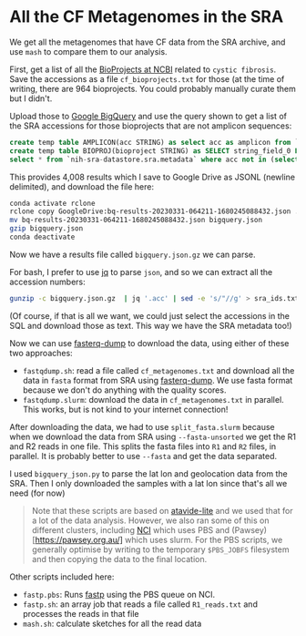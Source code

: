 # All the CF Metagenomes in the SRA

We get all the metagenomes that have CF data from the SRA archive, and use `mash` to compare them to our analysis.

First, get a list of all the [BioProjects at NCBI](https://www.ncbi.nlm.nih.gov/bioproject/?term=cystic+fibrosis) related to `cystic fibrosis`. Save the accessions as a file `cf_bioprojects.txt` for those (at the time of writing, there are 964 bioprojects. You could probably manually curate them but I didn't.

Upload those to [Google BigQuery](https://console.google.com) and use the query shown to get a list of the SRA accessions for those bioprojects that are not amplicon sequences:

```sql
create temp table AMPLICON(acc STRING) as select acc as amplicon from `nih-sra-datastore.sra.metadata` where assay_type = 'AMPLICON' or libraryselection = 'PCR';
create temp table BIOPROJ(bioproject STRING) as SELECT string_field_0 FROM `sra-searches.cystic_fibrosis.bioproject_accs` WHERE string_field_0 IS NOT NULL;
select * from `nih-sra-datastore.sra.metadata` where acc not in (select acc from AMPLICON) and bioproject in (select bioproject from BIOPROJ) and (librarysource = "METAGENOMIC" or librarysource = 'METATRANSCRIPTOMIC' or organism like "%microbiom%" OR organism like "%metagenom%");
```

This provides 4,008 results which I save to Google Drive as JSONL (newline delimited), and download the file here:

```bash
conda activate rclone
rclone copy GoogleDrive:bq-results-20230331-064211-1680245088432.json .
mv bq-results-20230331-064211-1680245088432.json bigquery.json
gzip bigquery.json
conda deactivate
```

Now we have a results file called `bigquery.json.gz` we can parse.

For bash, I prefer to use [jq](https://cameronnokes.com/blog/jq-cheatsheet/) to parse `json`, and so we can extract all the accession numbers:

```bash
gunzip -c bigquery.json.gz  | jq '.acc' | sed -e 's/"//g' > sra_ids.txt
```

(Of course, if that is all we want, we could just select the accessions in the SQL and download those as text. This way we have the SRA metadata too!)

Now we can use [fasterq-dump](https://edwards.flinders.edu.au/fastq-dump/) to download the data, using either of these two approaches:

- `fastqdump.sh`: read a file called `cf_metagenomes.txt` and download all the data in `fasta` format from SRA using [fasterq-dump](https://github.com/ncbi/sra-tools/wiki/HowTo:-fasterq-dump). We use fasta format because we don't do anything with the quality scores.
- `fastqdump.slurm`: download the data in `cf_metagenomes.txt` in parallel. This works, but is not kind to your internet connection!

After downloading the data, we had to use `split_fasta.slurm` because when we download the data from SRA using `--fasta-unsorted` we get the R1 and R2 reads in one file. This splits the fasta files into `R1` and `R2` files, in parallel. It is probably better to use `--fasta` and get the data separated.

I used `bigquery_json.py` to parse the lat lon and geolocation data from the SRA. Then I only downloaded the samples with a lat lon since that's all we need (for now)

> Note that these scripts are based on [atavide-lite](https://github.com/linsalrob/atavide_lite) and we used that for a lot of the data analysis. However, we also ran some of this on different clusters, including [NCI](https://www.nci.org.au/) which uses PBS and (Pawsey)[https://pawsey.org.au/] which uses slurm. For the PBS scripts, we generally optimise by writing to the temporary `$PBS_JOBFS` filesystem and then copying the data to the final location. 

Other scripts included here:

- `fastp.pbs`: Runs [fastp](https://github.com/OpenGene/fastp) using the PBS queue on NCI. 
- `fastp.sh`: an array job that reads a file called `R1_reads.txt` and processes the reads in that file
- `mash.sh`: calculate sketches for all the read data


